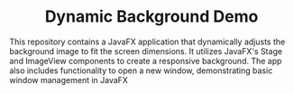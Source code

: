 <h1 align="center">Dynamic Background Demo</h1>

This repository contains a JavaFX application that dynamically adjusts the background image to fit the screen dimensions. It utilizes JavaFX's Stage and ImageView components to create a responsive background. The app also includes functionality to open a new window, demonstrating basic window management in JavaFX